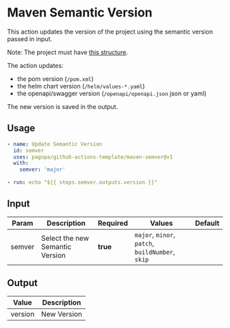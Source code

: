 # Maven Semantic Version

This action updates the version of the project using the semantic version passed in input.

Note: The project must have [this structure](https://github.com/pagopa/template-java-spring-microservice).

The action updates:

- the pom version (`/pom.xml`)
- the helm chart version (`/helm/values-*.yaml`)
- the openapi/swagger version (`/openapi/openapi.json` json or yaml)

The new version is saved in the output.

## Usage

``` yaml
- name: Update Semantic Version
  id: semver
  uses: pagopa/github-actions-template/maven-semver@v1
  with:
    semver: 'major'
      
- run: echo "${{ steps.semver.outputs.version }}"
```

## Input

| Param  | Description                     | Required | Values                                           | Default |
|--------|---------------------------------|----------|--------------------------------------------------|---------|
| semver | Select the new Semantic Version | **true** | `major`, `minor`, `patch`, `buildNumber`, `skip` |         |

## Output

| Value   | Description |
|---------|-------------|
| version | New Version |
